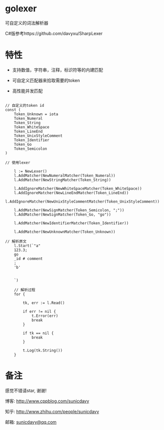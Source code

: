 # golexer

可自定义的词法解析器

C#版参考https://github.com/davyxu/SharpLexer

# 特性

* 支持数值，字符串，注释，标识符等的内建匹配

* 可自定义匹配器来拾取需要的token

* 高性能并发匹配

```golang

// 自定义的token id
const (
	Token_Unknown = iota
	Token_Numeral
	Token_String
	Token_WhiteSpace
	Token_LineEnd
	Token_UnixStyleComment
	Token_Identifier
	Token_Go
	Token_Semicolon
)

// 使用lexer

	l := NewLexer()
	l.AddMatcher(NewNumeralMatcher(Token_Numeral))
	l.AddMatcher(NewStringMatcher(Token_String))

	l.AddIgnoreMatcher(NewWhiteSpaceMatcher(Token_WhiteSpace))
	l.AddIgnoreMatcher(NewLineEndMatcher(Token_LineEnd))
	l.AddIgnoreMatcher(NewUnixStyleCommentMatcher(Token_UnixStyleComment))

	l.AddMatcher(NewSignMatcher(Token_Semicolon, ";"))
	l.AddMatcher(NewSignMatcher(Token_Go, "go"))

	l.AddMatcher(NewIdentifierMatcher(Token_Identifier))

	l.AddMatcher(NewUnknownMatcher(Token_Unknown))

// 解析原文
	l.Start(`"a" 
	123.3;
	go
	_id # comment
	;
	'b'
	
	
	`)

	// 解析过程
	for {

		tk, err := l.Read()

		if err != nil {
			t.Error(err)
			break
		}

		if tk == nil {
			break
		}

		t.Log(tk.String())
	}
```


# 备注

感觉不错请star, 谢谢!

博客: http://www.cppblog.com/sunicdavy

知乎: http://www.zhihu.com/people/sunicdavy

邮箱: sunicdavy@qq.com
